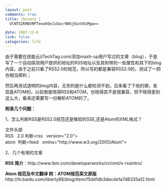 ```yaml
--- 
layout: post
comments: true
title: !binary |
  UlNT5ZKMQVRPTeeahOeJiOacrOWSjOinhOiMgw==

date: 2007-12-6
link: false
categories: life
---
```

<p>由于需要在技能云(iTechTag.com)添加mash-up用户写过的文章（blog），于是写了一个自动探测用户提供的地址的RSS地址以及其附带的一些属性和其下的blog内容，由于之前只看了RSS2.0的规范，所以写的都是兼容RSS2.0的，测试了一把也相当顺利；</p>
<p>然后再测试透明的blog内容，无奈的是什么都检测不到，后来看了下他的塬，发现是ATOM的，以前倒是晓得RSS和ATOM，也晓得其不是很兼容，但不晓得差别这么大，看来还需要写一份解析ATOM的了。</p>
<p><strong>附录几个问题：</strong></p>
<p>1、怎么判断RSS是RSS2.0规范还是微软的SSE,还是Atom的XML格式？</p>
<p>文件头部&nbsp; <br />
RSS&nbsp;&nbsp; 2.0 判断&lt;rss&nbsp;&nbsp; version=&quot;2.0&quot;&gt;&nbsp; <br />
atom&nbsp; 判断&lt;feed&nbsp;&nbsp; xmlns=&quot;http://www.w3.org/2005/Atom&quot;&gt;</p>
<p>2、几个有用的文章</p>
<p><strong>RSS 简介</strong>：http://www.ibm.com/developerworks/cn/xml/x-rssintro/</p>
<p><strong>Atom 规范及中文翻译 附：ATOM规范英文原版</strong>&nbsp; http://hi.baidu.com/liberty88/blog/item/f5dd1db3decde1a7d8335a12.html</p>
